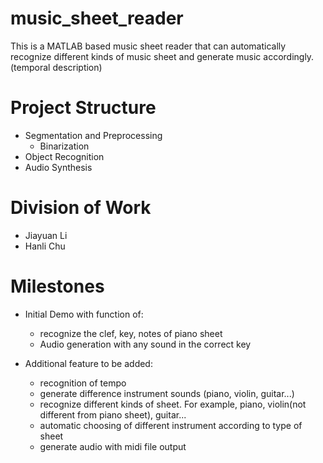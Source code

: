 # music_sheet_reader
This is a MATLAB based music sheet reader that can automatically recognize different kinds of music sheet and generate music accordingly. (temporal description)

# Project Structure
* Segmentation and Preprocessing
  * Binarization
* Object Recognition
* Audio Synthesis

# Division of Work
* Jiayuan Li
* Hanli Chu

# Milestones
* Initial Demo with function of:
  * recognize the clef, key, notes of piano sheet
  * Audio generation with any sound in the correct key
  
* Additional feature to be added:
  * recognition of tempo
  * generate difference instrument sounds (piano, violin, guitar...)
  * recognize different kinds of sheet. For example, piano, violin(not different from piano sheet), guitar...
  * automatic choosing of different instrument according to type of sheet
  * generate audio with midi file output
  

